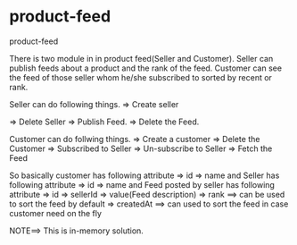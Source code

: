 # product-feed
product-feed

There is two module in in product feed(Seller and Customer).
Seller can publish feeds about a product and the rank of the feed. Customer can see the feed of those seller whom he/she subscribed to sorted by recent or rank.

Seller can do following things.
  => Create seller
  
  => Delete Seller
  => Publish Feed.
  => Delete the Feed.
  
Customer can do follwing things.
  => Create a customer
  => Delete the Customer
  => Subscribed to Seller
  => Un-subscribe to Seller
  => Fetch the Feed
 
 
So basically customer has following attribute
  => id
  => name
and Seller has following attribute
  => id
  => name
and Feed posted by seller has following attribute
  => id
  => sellerId
  => value(Feed description)
  => rank             ==> can be used to sort the feed by default
  => createdAt        ==> can used to sort the feed in case customer need on the fly
 
 NOTE==> This is in-memory solution. 
